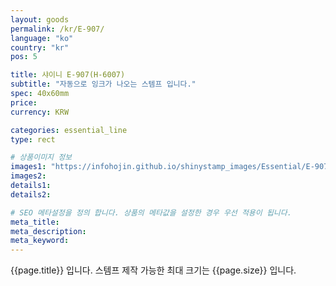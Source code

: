 ```yaml
---
layout: goods
permalink: /kr/E-907/
language: "ko"
country: "kr"
pos: 5

title: 샤이니 E-907(H-6007)
subtitle: "자동으로 잉크가 나오는 스템프 입니다."
spec: 40x60mm
price: 
currency: KRW

categories: essential_line
type: rect

# 상품이미지 정보
images1: "https://infohojin.github.io/shinystamp_images/Essential/E-907/E-907_1.jpg"
images2:
details1:
details2:    

# SEO 메타설정을 정의 합니다. 상품의 메타값을 설정한 경우 우선 적용이 됩니다.
meta_title: 
meta_description:
meta_keyword:
---
```


{{page.title}} 입니다. 스템프 제작 가능한 최대 크기는 {{page.size}} 입니다.